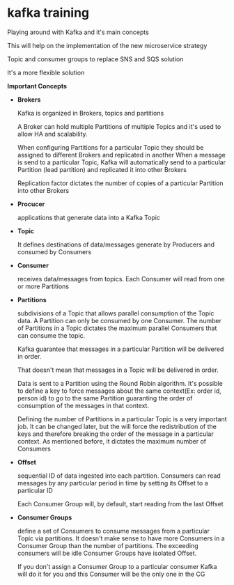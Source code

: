 

# kafka training  
  
Playing around with Kafka and it's main concepts  
  
This will help on the implementation of the new microservice strategy  
  
Topic and consumer groups to replace SNS and SQS solution   
  
It's a more flexible solution   
  
**Important Concepts**  
  

 - **Brokers**
 
	 Kafka  is organized in Brokers, topics and partitions
	 
	 A Broker can hold multiple Partitions of multiple Topics and it's used to allow HA and scalability. 
	 
	 When configuring Partitions for a particular Topic they should be assigned to different Brokers and replicated in 
	 another
	 When a message is send to a particular Topic, Kafka will automatically send to a particular Partition 
	 (lead partition) and replicated it into other Brokers
	 
	 Replication factor dictates the number of copies of a particular Partition into other Brokers
	 
 - **Procucer**
 
	 applications that generate data into a Kafka Topic
	 
 - **Topic**
 
	 It defines destinations of data/messages generate by Producers and consumed by Consumers
	 
 - **Consumer**
 
	 receives data/messages from topics. Each Consumer will read from one or more Partitions
	 
 - **Partitions**
 
	 subdivisions of a Topic that allows parallel consumption of the Topic data. A Partition can only be consumed by one
	 Consumer.
	 The number of Partitions in a Topic dictates the maximum parallel Consumers that can consume the topic.
	 
	 Kafka guarantee that messages in a particular Partition will be delivered in order.
	 
	 That doesn't mean that messages in a Topic will be delivered in order.
	 
	 Data is sent to a Partition using the Round Robin algorithm. It's possible to define a key to force messages about 
	 the same context(Ex: order id, person id) to go to the same Partition guaranting the order of consumption of the 
	 messages in that context. 
	
	 Defining the number of Partitions in a particular Topic is a very important job. It can be changed later, but the 
	 will force the redistribution of the keys and therefore breaking the order of the message in a particular context.
	 As mentioned before, it dictates the maximum number of Consumers
	 
 - **Offset**
 
	 sequential ID of data ingested into each partition. Consumers can read messages by any particular period in time by
	 setting its Offset to a particular ID
	 
	 Each Consumer Group will, by default, start reading from the last Offset

- **Consumer Groups**

	define a set of Consumers to consume messages from a particular Topic via partitions. It doesn't make sense to have 
	more Consumers in a Consumer Group than the number of partitions. The exceeding consumers will be idle
	Consumer Groups have isolated Offset.
	
	If you don't assign a Consumer Group to a particular consumer Kafka will do it for you and this Consumer will be the
	only one in the CG

